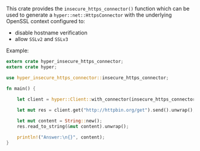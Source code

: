 This crate provides the `insecure_https_connector()` function which can be used to generate a `hyper::net::HttpsConnector` with the underlying OpenSSL context configured to:
*   disable hostname verification
*   allow `SSLv2` and `SSLv3`

Example:

```rust
extern crate hyper_insecure_https_connector;
extern crate hyper;

use hyper_insecure_https_connector::insecure_https_connector;

fn main() {
    
    let client = hyper::Client::with_connector(insecure_https_connector());

    let mut res = client.get("http://httpbin.org/get").send().unwrap();

    let mut content = String::new();
    res.read_to_string(&mut content).unwrap();

    println!("Answer:\n{}", content);
}
```
